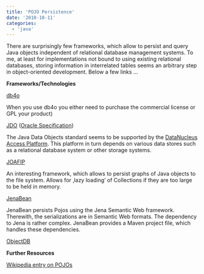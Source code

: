 ```yaml
---
title: 'POJO Persistence'
date: '2010-10-11'
categories:
  - 'java'
---
```


There are surprisingly few frameworks, which allow to persist and query Java objects independent of relational database management systems. To me, at least for implementations not bound to using existing relational databases, storing information in interrelated tables seems an arbitrary step in object-oriented development. Below a few links ...

**Frameworks/Technologies**

[db4o](http://developer.db4o.com/)

When you use db4o you either need to purchase the commercial license or GPL your product)

[JDO](http://db.apache.org/jdo/why_jdo.html) ([Oracle Specification](http://www.oracle.com/technetwork/java/index-jsp-135919.html))

The Java Data Objects standard seems to be supported by the [DataNucleus Access Platform](http://www.datanucleus.org/products/accessplatform_2_1/index.html). This platform in turn depends on various data stores such as a relational database system or other storage systems.

[JOAFIP](http://joafip.sourceforge.net/howitworks/howitworks.html)

An interesting framework, which allows to persist graphs of Java objects to the file system. Allows for ‚lazy loading‘ of Collections if they are too large to be held in memory.

[JenaBean](http://code.google.com/p/jenabean/)

JenaBean persists Pojos using the Jena Semantic Web framework. Therewith, the serializations are in Semantic Web formats. The dependency to Jena is rather complex. JenaBean provides a Maven project file, which handles these dependencies.

[ObjectDB](http://www.objectdb.com/)

**Further Resources**

[Wikipedia entry on POJOs](http://en.wikipedia.org/wiki/Plain_Old_Java_Object)
